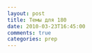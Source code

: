 ```yaml
---
layout: post
title: Темы для 180
date: 2010-03-23T16:45:00
comments: true
categories: prep
---
```


